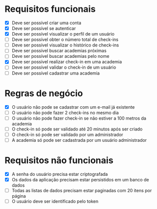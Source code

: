 # Requisitos funcionais

- [x] Deve ser possível criar uma conta
- [x] Deve ser possível se autenticar
- [x] Deve ser possível visualizar o perfil de um usuário
- [ ] Deve ser possível obter o número total de check-ins
- [ ] Deve ser possível visualizar o histórico de check-ins
- [ ] Deve ser possível buscar academias próximas
- [ ] Deve ser possível buscar academias pelo nome
- [x] Deve ser possível realizar check-in em uma academia
- [ ] Deve ser possível validar o check-in de um usuário
- [ ] Deve ser possível cadastrar uma academia

# Regras de negócio

- [x] O usuário não pode se cadastrar com um e-mail já existente
- [ ] O usuário não pode fazer 2 check-ins no mesmo dia
- [ ] O usuário não pode fazer check-in se não estiver a 100 metros da academia
- [ ] O check-in só pode ser validado até 20 minutos após ser criado
- [ ] O check-in só pode ser validado por um administrador
- [ ] A academia só pode ser cadastrada por um usuário administrador

# Requisitos não funcionais

- [x] A senha do usuário precisa estar criptografada
- [x] Os dados da aplicação precisam estar persistidos em um banco de dados
- [ ] Todas as listas de dados precisam estar paginadas com 20 itens por página
- [ ] O usuário deve ser identificado pelo token
